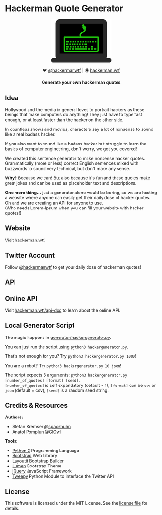 # Hackerman Quote Generator

<p align="center"><img alt="PICTURE logo" src="https://raw.githubusercontent.com/GlOwl/hackerman/master/logo.png" width="200"></p>

<p align="center">
🐦 <a href="https://twitter.com/hackermanwtf">@hackermanwtf</a>
| 🌍 <a href="https://hackerman.wtf">hackerman.wtf</a><br>
<br>
<b>Generate your own hackerman quotes</b></p>

## Idea

Hollywood and the media in general loves to portrait hackers as these beings that
make computers do anything! They just have to type fast enough,
or at least faster than the hacker on the other side.  

In countless shows and movies, characters say a lot of nonsense
to sound like a real badass hacker.  

If you also want to sound like a badass hacker but struggle to learn the basics
of computer engineering, don't worry, we got you covered!  

We created this sentence generator to make nonsense hacker quotes.  
Grammatically (more or less) correct English sentences mixed with
buzzwords to sound very technical, but don't make any sense.  

**Why?** Because we can! But also because it's fun and these quotes make great
jokes and can be used as placeholder text and descriptions.   

**One more thing...**  just a generator alone would be boring, so we are hosting
a website where anyone can easily get their daily dose of hacker quotes.  
Oh and we are creating an API for anyone to use.  
(Who needs Lorem-Ipsum when you can fill your website with hacker quotes!)  

## Website

Visit [hackerman.wtf](https://hackerman.wtf).  

## Twitter Account

Follow [@hackermanwtf](http://twitter.com/hackermanwtf) to get your daily dose
of hackerman quotes!  

## API

## Online API

Visit [hackerman.wtf/api-doc](https://hackerman.wtf/api-doc) to learn about the
online API.

## Local Generator Script

The magic happens in [generator/hackergenerator.py](https://github.com/GlOwl/hackerman/blob/master/generator/hackergenerator.py).  

You can just run the script using `python3 hackergenerator.py`.  

That's not enough for you? Try `python3 hackergenerator.py 1000`!  

You are a robot? Try `python3 hackergenerator.py 10 json`!  

The script expects 3 arguments: `python3 hackergenerator.py [number_of_quotes] [format] [seed]`.  
`[number_of_quotes]` is self expandatory (default = 1), `[format]` can be `csv` or `json` (default = csv), `[seed]` is a random seed string.  

## Credits & Resources

**Authors:**  
- Stefan Kremser [@spacehuhn](https://github.com/spacehuhn)  
- Anatol Pomplun [@GlOwl](https://github.com/GlOwl)

**Tools:**  
- [Python 3](https://www.python.org) Programming Language
- [Bootstrap](https://getbootstrap.com/) Web Library
- [Layoutit](https://www.layoutit.com/) Bootstrap Builder
- [Lumen](https://bootswatch.com/lumen/) Bootstrap Theme
- [jQuery](https://jquery.com/) JavaScript Framework
- [Tweepy](https://www.tweepy.org/) Python Module to interface the Twitter API

## License

This software is licensed under the MIT License. See the [license file](LICENSE) for details.  

